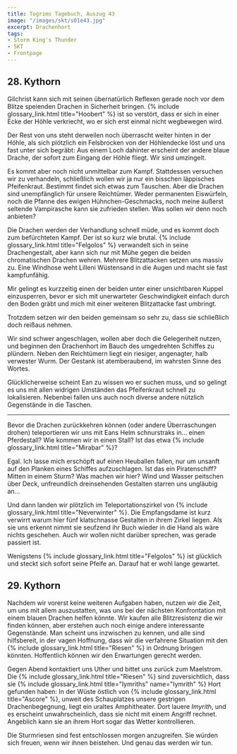 ```yaml
---
title: Togrims Tagebuch, Auszug 43
image: "/images/skt/s01e43.jpg"
excerpt: Drachenhort
tags:
- Storm King's Thunder
- SKT
- Frontpage
---
```


## 28. Kythorn

Gilchrist kann sich mit seinen übernatürlich Reflexen gerade noch vor dem Blitze speienden Drachen
in Sicherheit bringen. {% include glossary_link.html title="Hoobert" %} ist so verstört, dass er sich in einer Ecke der Höhle verkriecht, wo
er sich erst einmal nicht wegbewegen wird.

Der Rest von uns steht derweilen noch überrascht weiter hinten in der Höhle, als sich plötzlich ein
Felsbrocken von der Höhlendecke löst und uns fast unter sich begräbt: Aus einem Loch dahinter
erscheint der andere blaue Drache, der sofort zum Eingang der Höhle fliegt. Wir sind umzingelt.

Es kommt aber noch nicht unmittelbar zum Kampf. Stattdessen versuchen wir zu verhandeln, schließlich
wollen wir ja nur ein bisschen läppisches Pfeifenkraut. Bestimmt findet sich etwas zum Tauschen.
Aber die Drachen sind unempfänglich für unsere Reichtümer. Weder permanenten Eiswürfeln, noch die
Pfanne des ewigen Hühnchen-Geschmacks, noch meine äußerst seltende Vampirasche kann sie zufrieden
stellen. Was sollen wir denn noch anbieten?

Die Drachen werden der Verhandlung schnell müde, und es kommt doch zum befürchteten Kampf. Der ist
so kurz wie brutal. {% include glossary_link.html title="Felgolos" %} verwandelt sich in seine Drachengestalt, aber kann sich nur mit Mühe
gegen die beiden chromatischen Drachen wehren. Mehrere Blitzattacken setzen uns massiv zu.
Eine Windhose weht Lilleni Wüstensand in die Augen und macht sie fast kampfunfähig.

Mir gelingt es kurzzeitig einen der beiden unter einer unsichtbaren Kuppel einzusperren, bevor er
sich mit unerwarteter Geschwindigkeit einfach durch den Boden gräbt und mich mit einer weiteren
Blitzattacke fast umbringt.

Trotzdem setzen wir den beiden gemeinsam so sehr zu, dass sie schließlich doch reißaus nehmen.

Wir sind schwer angeschlagen, wollen aber doch die Gelegenheit nutzen, und beginnen den Drachenhort
im Bauch des umgedrehten Schiffes zu plündern. Neben den Reichtümern liegt ein riesiger, angenagter,
halb verwester Wurm. Der Gestank ist atemberaubend, im wahrsten Sinne des Wortes.

Glücklicherweise scheint Ean zu wissen wo er suchen muss, und so gelingt es uns mit allen widrigen
Umständen das Pfeifenkraut schnell zu lokalisieren. Nebenbei fallen uns auch noch diverse andere
nützlich Gegenstände in die Taschen.

---

Bevor die Drachen zurückkehren können (oder andere Überraschungen drohen) teleportieren wir uns mit
Eans Helm schnurstraks in… einen Pferdestall? Wie kommen wir in einen Stall? Ist das etwa {% include glossary_link.html title="Mirabar" %}?

Egal. Ich lasse mich erschöpft auf einen Heuballen fallen, nur um unsanft auf den Planken eines
Schiffes aufzuschlagen. Ist das ein Piratenschiff? Mitten in einem Sturm? Was machen wir hier?
Wind und Wasser peitschen über Deck, unfreundlich dreinsehenden Gestalten starren uns ungläubig an…

Und dann landen wir plötzlich im Teleportationszirkel von {% include glossary_link.html title="Neverwinter" %}. Die Empfangsdame ist kurz
verwirrt warum hier fünf klatschnasse Gestalten in ihrem Zirkel liegen. Als sie uns erkennt nimmt
sie seufzend ihr Buch wieder in die Hand als wäre nichts geschehen. Auch wir wollen nicht darüber
sprechen, was gerade passiert ist.

Wenigstens {% include glossary_link.html title="Felgolos" %} ist glücklich und steckt sich sofort seine Pfeife an. Darauf hat er wohl lange
gewartet.


## 29. Kythorn

Nachdem wir vorerst keine weiteren Aufgaben haben, nutzen wir die Zeit, um uns mit allem
auszustatten, was uns bei der nächsten Konfrontation mit einem blauen Drachen helfen könnte.
Wir kaufen alle Blitzresistenz die wir finden können, aber erstehen  auch noch einige andere
interessante Gegenstände. Man scheint uns inzwischen zu kennen, und alle sind hilfsbereit, in der
vagen Hoffnung, dass wir die verfahrene Situation mit den {% include glossary_link.html title="Riesen" %} in Ordnung bringen könnten.
Hoffentlich können wir den Erwartungen gerecht werden.


Gegen Abend kontaktiert uns Uther und bittet uns zurück zum Maelstrom. Die {% include glossary_link.html title="Riesen" %} sind
zuversichtlich, dass sie {% include glossary_link.html title="Iymriths" name="Iymrith" %} Hort
gefunden haben: In der Wüste östlich von {% include glossary_link.html title="Ascore" %}, unweit
des Schauplatzes unsere gestrigen Drachenbegegnung, liegt ein uraltes Amphitheater. Dort lauere
*Imyrith*, und es erscheint unwahrscheinlich, dass sie nicht mit einem Angriff rechnet. Angeblich
kann sie an ihrem Hort sogar das Wetter kontrollieren.

Die Sturmriesen sind fest entschlossen morgen anzugreifen. Sie würden sich freuen, wenn wir ihnen
beistehen. Und genau das werden wir tun.
